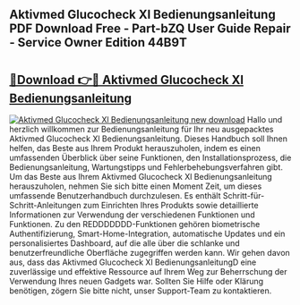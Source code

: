 ## Aktivmed Glucocheck Xl Bedienungsanleitung PDF Download Free - Part-bZQ User Guide Repair - Service Owner Edition 44B9T

# <h2><a href="http://df34c8t.blite.top/?on=Aktivmed+Glucocheck+Xl+Bedienungsanleitung">🔗Download 👉🔴 Aktivmed Glucocheck Xl Bedienungsanleitung</a></h2>

[![Aktivmed Glucocheck Xl Bedienungsanleitung new download](https://i.imgur.com/lujVjoI.png)](http://df34c8t.blite.top/?on=Aktivmed+Glucocheck+Xl+Bedienungsanleitung)
Hallo und herzlich willkommen zur Bedienungsanleitung für Ihr neu ausgepacktes Aktivmed Glucocheck Xl Bedienungsanleitung. Dieses Handbuch soll Ihnen helfen, das Beste aus Ihrem Produkt herauszuholen, indem es einen umfassenden Überblick über seine Funktionen, den Installationsprozess, die Bedienungsanleitung, Wartungstipps und Fehlerbehebungsverfahren gibt. Um das Beste aus Ihrem Aktivmed Glucocheck Xl Bedienungsanleitung herauszuholen, nehmen Sie sich bitte einen Moment Zeit, um dieses umfassende Benutzerhandbuch durchzulesen. Es enthält Schritt-für-Schritt-Anleitungen zum Einrichten Ihres Produkts sowie detaillierte Informationen zur Verwendung der verschiedenen Funktionen und Funktionen. Zu den REDDDDDDD-Funktionen gehören biometrische Authentifizierung, Smart-Home-Integration, automatische Updates und ein personalisiertes Dashboard, auf die alle über die schlanke und benutzerfreundliche Oberfläche zugegriffen werden kann. Wir gehen davon aus, dass das Aktivmed Glucocheck Xl BedienungsanleitungD eine zuverlässige und effektive Ressource auf Ihrem Weg zur Beherrschung der Verwendung Ihres neuen Gadgets war. Sollten Sie Hilfe oder Klärung benötigen, zögern Sie bitte nicht, unser Support-Team zu kontaktieren.
